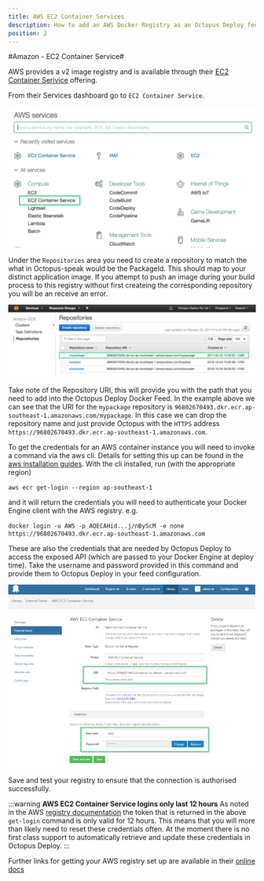 ```yaml
---
title: AWS EC2 Container Services
description: How to add an AWS Docker Registry as an Octopus Deploy feed for use in Docker steps.
position: 2
---
```


#Amazon - EC2 Container Service#

AWS provides a v2 image registry and is available through their [EC2 Container Serivice](https://aws.amazon.com/ecs/) offering. 

From their Services dashboard go to `EC2 Container Service`.

 ![AWS Services](aws-services.png)

Under the `Repositories` area you need to create a repository to match the what in Octopus-speak would be the PackageId. This should map to your distinct application image. If you attempt to push an image during your build process to this registry without first createing the corresponding repository you will be an receive an error.

![AWS Registries](aws-registries.png)

Take note of the Repository URI, this will provide you with the path that you need to add into the Octopus Deploy Docker Feed. In the example above we can see that the URI for the `mypackage` repository is `96802670493.dkr.ecr.ap-southeast-1.amazonaws.com/mypackage`. In this case we can drop the repository name and just provide Octopus with the `HTTPS` address `https://96802670493.dkr.ecr.ap-southeast-1.amazonaws.com`. 

To get the credentials for an AWS container instance you will need to invoke a command via the aws cli. Details for setting this up can be found in the [aws installation guides](http://docs.aws.amazon.com/cli/latest/userguide/installing.html). With the cli installed, run (with the appropriate region)
```
aws ecr get-login --region ap-southeast-1
```
and it will return the credentials you will need to authenticate your Docker Engine client with the AWS registry. e.g.
```
docker login -u AWS -p AQECAHid...j/nByScM -e none https://96802670493.dkr.ecr.ap-southeast-1.amazonaws.com
```
These are also the credentials that are needed by Octopus Deploy to access the exposed API (which are passed to your Docker Engine at deploy time). Take the username and password provided in this command and provide them to Octopus Deploy in your feed configuration.

![AWS EC2 Container Service Registry Feed](aws-feed.png)

Save and test your registry to ensure that the connection is authorised successfully.

:::warning
**AWS EC2 Container Service logins only last 12 hours**
As noted in the AWS [registry documentation](http://docs.aws.amazon.com/AmazonECR/latest/userguide/Registries.html) the token that is returned in the above `get-login` command is only valid for 12 hours. This means that you will more than likely need to reset these credentials often. At the moment there is no first class support to automatically  retrieve and update these credentials in Octopus Deploy.
:::

Further links for getting your AWS registry set up are available in their [online docs](http://docs.aws.amazon.com/AmazonECR/latest/userguide/what-is-ecr.html)